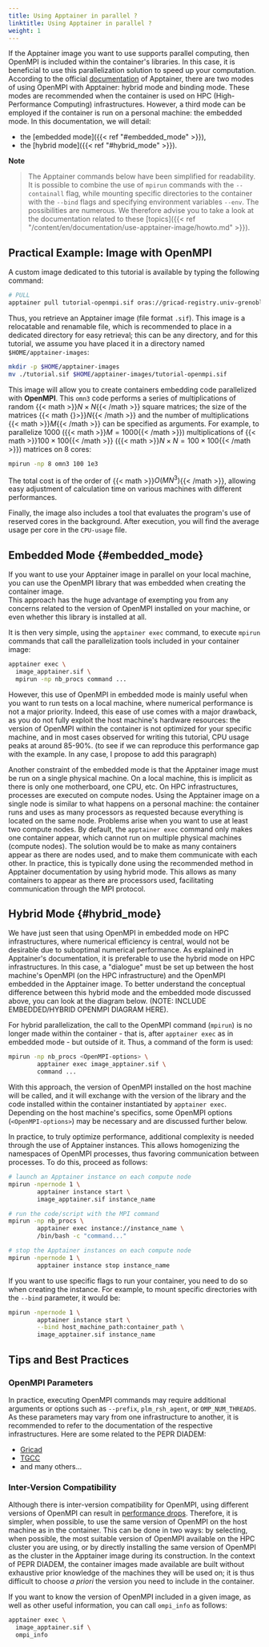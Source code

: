 ```yaml
---
title: Using Apptainer in parallel ?
linktitle: Using Apptainer in parallel ?
weight: 1
---
```


If the Apptainer image you want to use supports parallel computing, then OpenMPI is included within the container's libraries. In this case, it is beneficial to use this parallelization solution to speed up your computation. According to the official [documentation](https://apptainer.org/docs/user/latest/mpi.html) of Apptainer, there are two modes of using OpenMPI with Apptainer: hybrid mode and binding mode. These modes are recommended when the container is used on HPC (High-Performance Computing) infrastructures. However, a third mode can be employed if the container is run on a personal machine: the embedded mode. In this documentation, we will detail:

- the [embedded mode]({{< ref "#embedded_mode" >}}),
- the [hybrid mode]({{< ref "#hybrid_mode" >}}).

**Note**
> The Apptainer commands below have been simplified for readability. It is possible to combine the use of `mpirun` commands with the `--containall` flag, while mounting specific directories to the container with the `--bind` flags and specifying environment variables `--env`. The possibilities are numerous. We therefore advise you to take a look at the documentation related to these [topics]({{< ref "/content/en/documentation/use-apptainer-image/howto.md" >}}).

## Practical Example: Image with OpenMPI

A custom image dedicated to this tutorial is available by typing the following command:

```bash
# PULL
apptainer pull tutorial-openmpi.sif oras://gricad-registry.univ-grenoble-alpes.fr/diamond/apptainer/apptainer-singularity-projects/tutorial-openmpi.sif:latest
```

Thus, you retrieve an Apptainer image (file format `.sif`). This image is a relocatable and renamable file, which is recommended to place in a dedicated directory for easy retrieval; this can be any directory, and for this tutorial, we assume you have placed it in a directory named `$HOME/apptainer-images`:

```bash
mkdir -p $HOME/apptainer-images
mv ./tutorial.sif $HOME/apptainer-images/tutorial-openmpi.sif
```

This image will allow you to create containers embedding code parallelized with **OpenMPI**. This `omn3` code performs a series of multiplications of random {{< math >}}$N \times N${{< /math >}}  square matrices; the size of the matrices {{< math {}>}}$N${{< /math >}}  and the number of multiplications {{< math >}}$M${{< /math >}} can be specified as arguments. For example, to parallelize 1000 ({{< math >}}$M=1000${{< /math >}}) multiplications of {{< math >}}$100 \times 100${{< /math >}} ({{< math >}}$N \times N = 100 \times 100${{< /math >}}) matrices on 8 cores:

```bash
mpirun -np 8 omn3 100 1e3
```

The total cost is of the order of {{< math >}}$O(MN^3)${{< /math >}}, allowing easy adjustment of calculation time on various machines with different performances.

Finally, the image also includes a tool that evaluates the program's use of reserved cores in the background. After execution, you will find the average usage per core in the `CPU-usage` file.

## Embedded Mode {#embedded_mode}

If you want to use your Apptainer image in parallel on your local machine, you can use the OpenMPI library that was embedded when creating the container image.  
This approach has the huge advantage of exempting you from any concerns related to the version of OpenMPI installed on your machine, or even whether this library is installed at all.

It is then very simple, using the `apptainer exec` command, to execute `mpirun` commands that call the parallelization tools included in your container image:

```bash
apptainer exec \
  image_apptainer.sif \
  mpirun -np nb_procs command ...
```

However, this use of OpenMPI in embedded mode is mainly useful when you want to run tests on a local machine, where numerical performance is not a major priority. Indeed, this ease of use comes with a major drawback, as you do not fully exploit the host machine's hardware resources: the version of OpenMPI within the container is not optimized for your specific machine, and in most cases observed for writing this tutorial, CPU usage peaks at around 85-90%. (to see if we can reproduce this performance gap with the example. In any case, I propose to add this paragraph)

Another constraint of the embedded mode is that the Apptainer image must be run on a single physical machine. On a local machine, this is implicit as there is only one motherboard, one CPU, etc. On HPC infrastructures, processes are executed on compute nodes. Using the Apptainer image on a single node is similar to what happens on a personal machine: the container runs and uses as many processors as requested because everything is located on the same node. Problems arise when you want to use at least two compute nodes. By default, the `apptainer exec` command only makes one container appear, which cannot run on multiple physical machines (compute nodes). The solution would be to make as many containers appear as there are nodes used, and to make them communicate with each other. In practice, this is typically done using the recommended method in Apptainer documentation by using hybrid mode. This allows as many containers to appear as there are processors used, facilitating communication through the MPI protocol.

## Hybrid Mode {#hybrid_mode}

We have just seen that using OpenMPI in embedded mode on HPC infrastructures, where numerical efficiency is central, would not be desirable due to suboptimal numerical performance. As explained in Apptainer's documentation, it is preferable to use the hybrid mode on HPC infrastructures. In this case, a "dialogue" must be set up between the host machine's OpenMPI (on the HPC infrastructure) and the OpenMPI embedded in the Apptainer image. To better understand the conceptual difference between this hybrid mode and the embedded mode discussed above, you can look at the diagram below.
(NOTE: INCLUDE EMBEDDED/HYBRID OPENMPI DIAGRAM HERE).

For hybrid parallelization, the call to the OpenMPI command (`mpirun`) is no longer made within the container - that is, after `apptainer exec` as in embedded mode - but outside of it. Thus, a command of the form is used:

```bash
mpirun -np nb_procs <OpenMPI-options> \
        apptainer exec image_apptainer.sif \
        command ...
```

With this approach, the version of OpenMPI installed on the host machine will be called, and it will exchange with the version of the library and the code installed within the container instantiated by `apptainer exec`. Depending on the host machine's specifics, some OpenMPI options (`<OpenMPI-options>`) may be necessary and are discussed further below.

In practice, to truly optimize performance, additional complexity is needed through the use of Apptainer instances. This allows homogenizing the namespaces of OpenMPI processes, thus favoring communication between processes. To do this, proceed as follows:

```bash
# launch an Apptainer instance on each compute node
mpirun -npernode 1 \
        apptainer instance start \
        image_apptainer.sif instance_name

# run the code/script with the MPI command
mpirun -np nb_procs \
        apptainer exec instance://instance_name \
        /bin/bash -c "command..."

# stop the Apptainer instances on each compute node
mpirun -npernode 1 \
        apptainer instance stop instance_name
```

If you want to use specific flags to run your container, you need to do so when creating the instance. For example, to mount specific directories with the `--bind` parameter, it would be:

```bash
mpirun -npernode 1 \
        apptainer instance start \
        --bind host_machine_path:container_path \
        image_apptainer.sif instance_name
```

## Tips and Best Practices

### OpenMPI Parameters

In practice, executing OpenMPI commands may require additional arguments or options such as `--prefix`, `plm_rsh_agent`, or `OMP_NUM_THREADS`. As these parameters may vary from one infrastructure to another, it is recommended to refer to the documentation of the respective infrastructures. Here are some related to the PEPR DIADEM:

- [Gricad](https://gricad-doc.univ-grenoble-alpes.fr/hpc/softenv/container/)
- [TGCC](https://www-hpc.cea.fr/tgcc-public/en/html/toc/fulldoc/Virtualization.html?highlight=singularity)
- and many others...

### Inter-Version Compatibility

Although there is inter-version compatibility for OpenMPI, using different versions of OpenMPI can result in [performance drops](https://github.com/ckhroulev/apptainer-with-ompi/tree/main). Therefore, it is simpler, when possible, to use the same version of OpenMPI on the host machine as in the container. This can be done in two ways: by selecting, when possible, the most suitable version of OpenMPI available on the HPC cluster you are using, or by directly installing the same version of OpenMPI as the cluster in the Apptainer image during its construction.
In the context of PEPR DIADEM, the container images made available are built without exhaustive prior knowledge of the machines they will be used on; it is thus difficult to choose *a priori* the version you need to include in the container.

If you want to know the version of OpenMPI included in a given image, as well as other useful information, you can call `ompi_info` as follows:

```bash
apptainer exec \
  image_apptainer.sif \
  ompi_info
```
